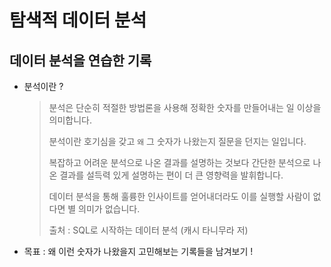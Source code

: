 # 탐색적 데이터 분석
## 데이터 분석을 연습한 기록
* 분석이란 ?
  > 분석은 단순히 적절한 방법론을 사용해 정확한 숫자를 만들어내는 일 이상을 의미합니다.
  > 
  > 분석이란 호기심을 갖고 `왜` 그 숫자가 나왔는지 질문을 던지는 일입니다.
  > 
  > 복잡하고 어려운 분석으로 나온 결과를 설명하는 것보다 간단한 분석으로 나온 결과를 설득력 있게 설명하는 편이 더 큰 영향력을 발휘합니다.
  > 
  > 데이터 분석을 통해 훌륭한 인사이트를 얻어내더라도 이를 실행할 사람이 없다면 별 의미가 없습니다.
  > 
  > 출처 : SQL로 시작하는 데이터 분석 (캐시 타니무라 저)

* 목표 : 왜 이런 숫자가 나왔을지 고민해보는 기록들을 남겨보기 !
